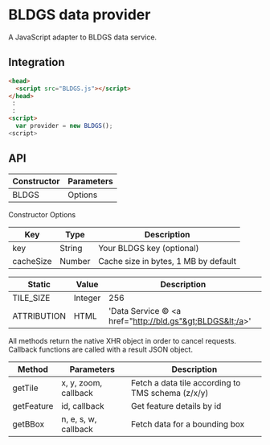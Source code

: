 # BLDGS data provider

A JavaScript adapter to BLDGS data service.

## Integration

~~~ html
<head>
  <script src="BLDGS.js"></script>
</head>
 :
 :
<script>
  var provider = new BLDGS();
<script>
~~~

## API

Constructor | Parameters
--- | ---
BLDGS | Options

Constructor Options

Key | Type | Description
--- | --- | ---
key | String | Your BLDGS key (optional)
cacheSize | Number | Cache size in bytes, 1 MB by default

Static | Value | Description
--- | --- | ---
TILE_SIZE | Integer | 256
ATTRIBUTION | HTML | 'Data Service &copy; &lt;a href="http://bld.gs"&gt;BLDGS&lt;/a&gt;'

All methods return the native XHR object in order to cancel requests.<br>
Callback functions are called with a result JSON object.

Method | Parameters | Description
--- | --- | ---
getTile | x, y, zoom, callback | Fetch a data tile according to TMS schema (z/x/y)
getFeature | id, callback | Get feature details by id
getBBox | n, e, s, w, callback | Fetch data for a bounding box
